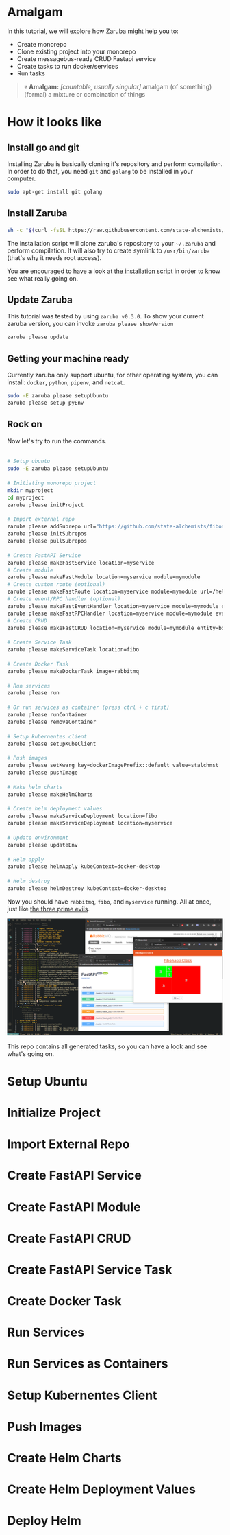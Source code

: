 # Amalgam

In this tutorial, we will explore how Zaruba might help you to:

* Create monorepo
* Clone existing project into your monorepo
* Create messagebus-ready CRUD Fastapi service
* Create tasks to run docker/services
* Run tasks

> 💀 __Amalgam:__ _​[countable, usually singular]_ amalgam (of something) (formal) a mixture or combination of things

# How it looks like

## Install go and git

Installing Zaruba is basically cloning it's repository and perform compilation.  In order to do that, you need `git` and `golang` to be installed in your computer.

```sh
sudo apt-get install git golang
```

## Install Zaruba

```sh
sh -c "$(curl -fsSL https://raw.githubusercontent.com/state-alchemists/zaruba/master/install.sh)"
```

The installation script will clone zaruba's repository to your `~/.zaruba` and perform compilation.  It will also try to create symlink to `/usr/bin/zaruba` (that's why it needs root access).

You are encouraged to have a look at [the installation script](https://raw.githubusercontent.com/state-alchemists/zaruba/master/install.sh) in order to know see what really going on.

## Update Zaruba

This tutorial was tested by using `zaruba v0.3.0`. To show your current zaruba version, you can invoke `zaruba please showVersion`

```sh
zaruba please update
```

## Getting your machine ready

Currently zaruba only support ubuntu, for other operating system, you can install: `docker`, `python`, `pipenv`, and `netcat`.

```sh
sudo -E zaruba please setupUbuntu
zaruba please setup pyEnv
```

## Rock on

Now let's try to run the commands.

```sh

# Setup ubuntu
sudo -E zaruba please setupUbuntu

# Initiating monorepo project
mkdir myproject
cd myproject
zaruba please initProject

# Import external repo
zaruba please addSubrepo url="https://github.com/state-alchemists/fibonacci-clock" prefix="fibo"
zaruba please initSubrepos
zaruba please pullSubrepos

# Create FastAPI Service
zaruba please makeFastService location=myservice
# Create module
zaruba please makeFastModule location=myservice module=mymodule
# Create custom route (optional)
zaruba please makeFastRoute location=myservice module=mymodule url=/hello
# Create event/RPC handler (optional)
zaruba please makeFastEventHandler location=myservice module=mymodule event=myEvent
zaruba please makeFastRPCHandler location=myservice module=mymodule event=myRPC
# Create CRUD
zaruba please makeFastCRUD location=myservice module=mymodule entity=book fields=title,author,synopsis

# Create Service Task
zaruba please makeServiceTask location=fibo

# Create Docker Task
zaruba please makeDockerTask image=rabbitmq

# Run services
zaruba please run

# Or run services as container (press ctrl + c first)
zaruba please runContainer
zaruba please removeContainer

# Setup kubernentes client
zaruba please setupKubeClient

# Push images
zaruba please setKwarg key=dockerImagePrefix::default value=stalchmst
zaruba please pushImage

# Make helm charts
zaruba please makeHelmCharts

# Create helm deployment values
zaruba please makeServiceDeployment location=fibo
zaruba please makeServiceDeployment location=myservice

# Update environment
zaruba please updateEnv

# Helm apply
zaruba please helmApply kubeContext=docker-desktop

# Helm destroy
zaruba please helmDestroy kubeContext=docker-desktop
```

Now you should have `rabbitmq`, `fibo`, and `myservice` running. All at once, just like [the three prime evils](https://diablo.fandom.com/wiki/Prime_Evil#The_Three_Brothers).

![Zaruba in action](amalgam-run.png)

This repo contains all generated tasks, so you can have a look and see what's going on.

# Setup Ubuntu

# Initialize Project

# Import External Repo

# Create FastAPI Service

# Create FastAPI Module

# Create FastAPI CRUD

# Create FastAPI Service Task

# Create Docker Task

# Run Services

# Run Services as Containers

# Setup Kubernentes Client

# Push Images

# Create Helm Charts

# Create Helm Deployment Values

# Deploy Helm